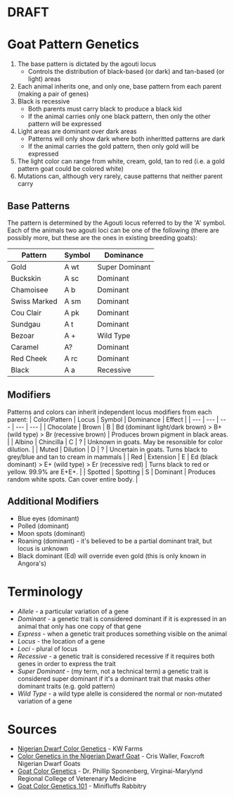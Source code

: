 # DRAFT

# Goat Pattern Genetics

1. The base pattern is dictated by the agouti locus
   - Controls the distribution of black-based (or dark) and tan-based (or light) areas
1. Each animal inherits one, and only one, base pattern from each parent (making a pair of genes)
1. Black is recessive
   - Both parents must carry black to produce a black kid
   - If the animal carries only one black pattern, then only the other pattern will be expressed
1. Light areas are dominant over dark areas
   - Patterns will only show dark where both inheritted patterns are dark
   - If the animal carries the gold pattern, then only gold will be expressed
1. The light color can range from white, cream, gold, tan to red (i.e. a gold pattern goat could be colored white)
1. Mutations can, although very rarely, cause patterns that neither parent carry

## Base Patterns

The pattern is determined by the Agouti locus referred to by the 'A' symbol. Each of the animals two agouti loci can be one of the following (there are possibly more, but these are the ones in existing breeding goats):

| Pattern      | Symbol | Dominance      |
| ---          | ---    | ---            |
| Gold         | A wt   | Super Dominant |
| Buckskin     | A sc   | Dominant       |
| Chamoisee    | A b    | Dominant       |
| Swiss Marked | A sm   | Dominant       |
| Cou Clair    | A pk   | Dominant       |
| Sundgau      | A t    | Dominant       |
| Bezoar       | A +    | Wild Type      |
| Caramel      | A?     | Dominant       |
| Red Cheek    | A rc   | Dominant       |
| Black        | A a    | Recessive      |

## Modifiers

Patterns and colors can inherit independent locus modifiers from each parent:
| Color/Pattern | Locus     | Symbol | Dominance | Effect |
| ---           | ---       | ---    | ---       | ---    |
| Chocolate     | Brown     | B      | Bd (dominant light/dark brown) > B+ (wild type) > Br (recessive brown) | Produces brown pigment in black areas. |
| Albino        | Chincilla | C      | ?         | Unknown in goats. May be resonsible for color dilution. |
| Muted         | Dilution  | D      | ?         | Uncertain in goats. Turns black to grey/blue and tan to cream in mammals |
| Red           | Extension | E      | Ed (black dominant) > E+ (wild type) > Er (recessive red)       | Turns black to red or yellow. 99.9% are E+E+. |
| Spotted       | Spotting  | S      | Dominant  | Produces random white spots. Can cover entire body. |

## Additional Modifiers

* Blue eyes (dominant)
* Polled (dominant)
* Moon spots (dominant)
* Roaning (dominant) - it's believed to be a partial dominant trait, but locus is unknown
* Black dominant (Ed) will override even gold (this is only known in Angora's)

# Terminology

- _Allele_ - a particular variation of a gene
- _Dominant_ - a genetic trait is considered dominant if it is expressed in an animal that only has one copy of that gene
- _Express_ - when a genetic trait produces something visible on the animal
- _Locus_ - the location of a gene
- _Loci_ - plural of locus
- _Recessive_ - a genetic trait is considered recessive if it requires both genes in order to express the trait
- _Super Dominant_ - (my term, not a technical term) a genetic trait is considered super dominant if it's a dominant trait that masks other dominant traits (e.g. gold pattern)
- _Wild Type_ - a wild type alelle is considered the normal or non-mutated variation of a gene

# Sources

- [Nigerian Dwarf Color Genetics](http://www.nigeriandwarfcolors.com/nigerian-dwarf-color-genetics.html) - KW Farms
- [Color Genetics in the Nigerian Dwarf Goat](http://www.hasitall.com/genetics/) - Cris Waller, Foxcroft Nigerian Dwarf Goats
- [Goat Color Genetics](https://cpb-us-e1.wpmucdn.com/blogs.cornell.edu/dist/5/6103/files/2020/02/goat-color-genetics.pdf) - Dr. Phillip Sponenberg, Virginai-Marylynd Regional College of Veterenary Medicine
- [Goat Color Genetics 101](https://minifluffsrabbitry.weebly.com/goat-color-genetics-101.html) - Minifluffs Rabbitry
